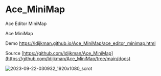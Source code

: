 # Ace_MiniMap

Ace Editor MiniMap

Ace MiniMap


Demo https://ldijkman.github.io/Ace_MiniMap/ace_editor_minimap.html

Source [https://github.com/ldijkman/Ace_MiniMap](https://github.com/ldijkman/Ace_MiniMap/tree/main/docs)


![2023-09-22-030932_1920x1080_scrot](https://github.com/ldijkman/Ace_MiniMap/assets/45427770/d1d4b2b0-57cb-42d9-af27-67816440e421)
